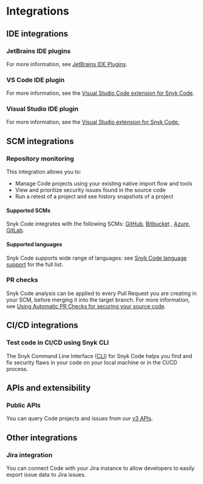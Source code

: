# Integrations

## IDE integrations

### JetBrains IDE plugins

For more information, see [JetBrains IDE Plugins](https://docs.snyk.io/integrations/ide-tools/jetbrains-plugins).

### VS Code IDE plugin

For more information, see the [Visual Studio Code extension for Snyk Code](../../../ide-tools/visual-studio-code-extension-for-snyk-code/).

### Visual Studio IDE plugin

For more information, see the [Visual Studio extension for Snyk Code.](../../../ide-tools/visual-studio-extension/)

## SCM integrations

### Repository monitoring

This integration allows you to:

* Manage Code projects using your existing native import flow and tools
* View and prioritize security issues found in the source code
* Run a retest of a project and see history snapshots of a project

#### Supported SCMs

Snyk Code integrates with the following SCMs: [GitHub](https://docs.snyk.io/integrations/git-repository-scm-integrations/github-integration), [Bitbucket](https://docs.snyk.io/integrations/git-repository-scm-integrations/bitbucket-cloud-integration) , [Azure](https://docs.snyk.io/integrations/git-repository-scm-integrations/azure-repos-integration), [GitLab](https://docs.snyk.io/integrations/git-repository-scm-integrations/gitlab-integration).

#### Supported languages

Snyk Code supports wide range of languages: see [Snyk Code language support](https://docs.snyk.io/snyk-code/snyk-code-language-and-framework-support) for the full list.

### PR checks

Snyk Code analysis can be applied to every Pull Request you are creating in your SCM, before merging it into the target branch. For more information, see [Using Automatic PR Checks for securing your source code](../using-automatic-pr-checks-for-securing-your-source-code/).

## CI/CD integrations

### Test code in CI/CD using Snyk CLI

The Snyk Command Line Interface ([CLI](../../../snyk-cli/)) for Snyk Code helps you find and fix security flaws in your code on your local machine or in the CI/CD process.

## APIs and extensibility

### Public APIs

You can query Code projects and issues from our [v3 APIs](https://apidocs.snyk.io/?version=2021-11-03%7Eexperimental#overview).

## Other integrations

### Jira integration

You can connect Code with your Jira instance to allow developers to easily export issue data to Jira issues.
